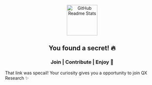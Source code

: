<p align="center">
 <img width="100px" src="https://github.com/xiaowuc2/complete-collection-README-templates/blob/master/sources/original.jpg" align="center" alt="GitHub Readme Stats" />
 <h2 align="center">You found a secret! 🔥</h2>
 <h3 align="center">Join | Contribute | Enjoy 🌟</h3></p>
</p>
  <p align="center">



 

That link was specail! Your curiosity gives you a opportunity to join QX Research ✨
